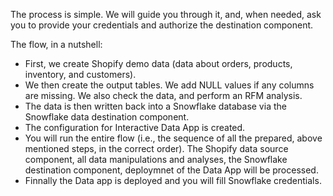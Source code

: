 The process is simple. We will guide you through it, and, when needed, ask you to provide your credentials and authorize the destination component.

The flow, in a nutshell:

- First, we create Shopify demo data (data about orders, products, inventory, and customers).
- We then create the output tables. We add NULL values if any columns are missing. We also check the data, and perform an RFM analysis.
- The data is then written back into a Snowflake database via the Snowflake data destination component.
- The configuration for Interactive Data App is created.
- You will run the entire flow (i.e., the sequence of all the prepared, above mentioned steps, in the correct order). The Shopify data source component, all data manipulations and analyses, the Snowflake destination component, deploymnet of the Data App will be processed.
- Finnally the Data app is deployed and you will fill Snowflake credentials.
